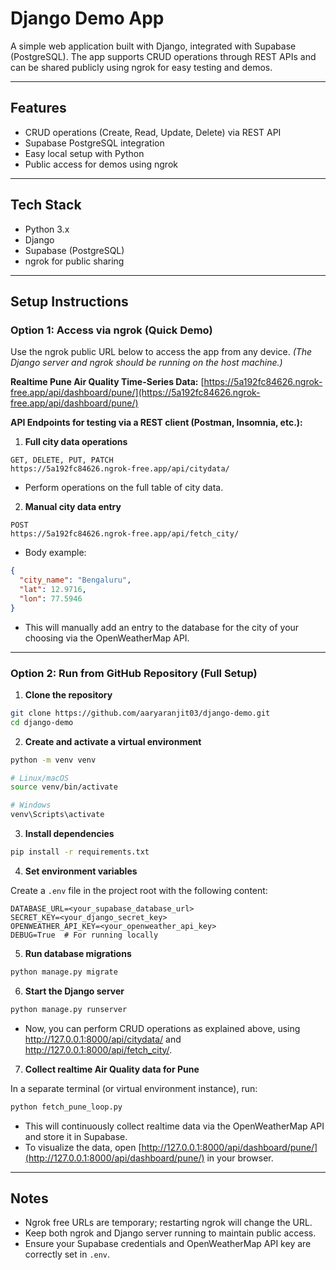 # Django Demo App

A simple web application built with Django, integrated with Supabase (PostgreSQL). The app supports CRUD operations through REST APIs and can be shared publicly using ngrok for easy testing and demos.

---

## Features

* CRUD operations (Create, Read, Update, Delete) via REST API
* Supabase PostgreSQL integration
* Easy local setup with Python
* Public access for demos using ngrok

---

## Tech Stack

* Python 3.x
* Django
* Supabase (PostgreSQL)
* ngrok for public sharing

---

## Setup Instructions

### **Option 1: Access via ngrok (Quick Demo)**

Use the ngrok public URL below to access the app from any device. *(The Django server and ngrok should be running on the host machine.)*

**Realtime Pune Air Quality Time-Series Data:**
[https://5a192fc84626.ngrok-free.app/api/dashboard/pune/](https://5a192fc84626.ngrok-free.app/api/dashboard/pune/)

**API Endpoints for testing via a REST client (Postman, Insomnia, etc.):**

1. **Full city data operations**

```
GET, DELETE, PUT, PATCH
https://5a192fc84626.ngrok-free.app/api/citydata/
```

* Perform operations on the full table of city data.

2. **Manual city data entry**

```
POST
https://5a192fc84626.ngrok-free.app/api/fetch_city/
```

* Body example:

```json
{
  "city_name": "Bengaluru",
  "lat": 12.9716,
  "lon": 77.5946
}
```

* This will manually add an entry to the database for the city of your choosing via the OpenWeatherMap API.

---

### **Option 2: Run from GitHub Repository (Full Setup)**

1. **Clone the repository**

```bash
git clone https://github.com/aaryaranjit03/django-demo.git
cd django-demo
```

2. **Create and activate a virtual environment**

```bash
python -m venv venv

# Linux/macOS
source venv/bin/activate

# Windows
venv\Scripts\activate
```

3. **Install dependencies**

```bash
pip install -r requirements.txt
```

4. **Set environment variables**

Create a `.env` file in the project root with the following content:

```
DATABASE_URL=<your_supabase_database_url>
SECRET_KEY=<your_django_secret_key>
OPENWEATHER_API_KEY=<your_openweather_api_key>
DEBUG=True  # For running locally
```

5. **Run database migrations**

```bash
python manage.py migrate
```

6. **Start the Django server**

```bash
python manage.py runserver
```
* Now, you can perform CRUD operations as explained above, using http://127.0.0.1:8000/api/citydata/ and http://127.0.0.1:8000/api/fetch_city/.

7. **Collect realtime Air Quality data for Pune**

In a separate terminal (or virtual environment instance), run:

```bash
python fetch_pune_loop.py
```

* This will continuously collect realtime data via the OpenWeatherMap API and store it in Supabase.
* To visualize the data, open [http://127.0.0.1:8000/api/dashboard/pune/](http://127.0.0.1:8000/api/dashboard/pune/) in your browser.

---

## Notes

* Ngrok free URLs are temporary; restarting ngrok will change the URL.
* Keep both ngrok and Django server running to maintain public access.
* Ensure your Supabase credentials and OpenWeatherMap API key are correctly set in `.env`.
